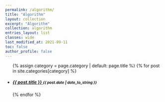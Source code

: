 ```yaml
---
permalink: /algorithm/
title: "Algorithm"
layout: collection
excerpt: "Algorithm"
collection: algorithm
entries_layout: list
classes: wide
last_modified_at: 2021-09-11
toc: false
author_profile: false
---
```


<ul class="posts-list">
 
  {% assign category = page.category | default: page.title %}
  {% for post in site.categories[category] %}
    <li>
      <h5>
        <a href="{{ site.baseurl }}{{ post.url }}">
          {{ post.title }}
        </a>
        <small>{{ post.date | date_to_string }}</small>
      </h5>
    </li>
  {% endfor %}
  
</ul>